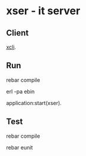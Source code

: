 xser - it server
======

Client
--------
[xcli](https://github.com/paladim/xcli).

Run
-----
rebar compile

erl -pa ebin

application:start(xser).

Test
-----
rebar compile

rebar eunit
